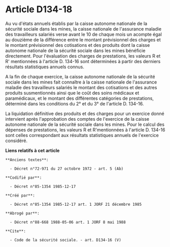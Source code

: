 # Article D134-18

Au vu d'états annuels établis par la caisse autonome nationale de la sécurité sociale dans les mines, la caisse nationale de
l'assurance maladie des travailleurs salariés verse avant le 10 de chaque mois    un acompte égal au douzième de la
différence entre le montant prévisionnel des charges et le montant prévisionnel des cotisations et des produits dont la
caisse autonome nationale de la sécurité sociale dans les mines bénéficie directement. Pour l'évaluation des charges de
prestations, les valeurs R et R' mentionnées à l'article D. 134-16 sont déterminées à partir des derniers résultats
statistiques annuels connus. 

A la fin de chaque exercice, la caisse autonome nationale de la sécurité sociale dans les mines fait connaître à la caisse
nationale de l'assurance maladie des travailleurs salariés le montant des cotisations et des autres produits susmentionnés
ainsi que le coût des soins médicaux et paramédicaux, et le montant des différentes catégories de prestations, déterminé dans
les conditions du 2° et du 3° de l'article D. 134-16. 

La liquidation définitive des produits et des charges pour un exercice donné intervient après l'approbation des comptes de
l'exercice de la caisse autonome nationale de la sécurité sociale dans les mines. Pour le calcul des dépenses de prestations,
les valeurs R et R'mentionnées à l'article D. 134-16 sont celles correspondant aux résultats statistiques annuels de
l'exercice considéré.

**Liens relatifs à cet article**

	**Anciens textes**:

	  - Décret n°72-971 du 27 octobre 1972 - art. 5 (Ab)

	**Codifié par**:

	  - Décret n°85-1354 1985-12-17

	**Créé par**:

	  - Décret n°85-1354 1985-12-17 art. 1 JORF 21 décembre 1985

	**Abrogé par**:

	  - Décret n°88-668 1988-05-06 art. 1 JORF 8 mai 1988

	**Cite**:

	  - Code de la sécurité sociale. - art. D134-16 (V)
